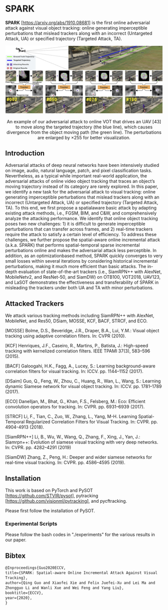# SPARK

**SPARK** [https://arxiv.org/abs/1910.08681] is the first online adversarial attack against visual object tracking: online generating imperceptible perturbations that mislead trackers along with an incorrect (Untargeted Attack, UA) or
specified trajectory (Targeted Attack, TA).

<div align="center">
  <img src="./example.png" width="800px" />
  <p>An example of our adversarial attack to online VOT that drives an UAV [43] to move along the targeted
trajectory (the blue line), which causes divergence from the object moving path (the green line). The perturbations
are enlarged by ×255 for better visualization.</p>
</div>

## Introduction

Adversarial attacks of deep neural networks have been intensively
studied on image, audio, natural language, patch, and pixel classification tasks.
Nevertheless, as a typical while important real-world application, the adversarial
attacks of online video object tracking that traces an object’s moving trajectory
instead of its category are rarely explored. In this paper, we identify a new task for
the adversarial attack to visual tracking: online generating imperceptible perturbations that mislead trackers along with an incorrect (Untargeted Attack, UA) or
specified trajectory (Targeted Attack, TA). To this end, we first propose a spatialaware basic attack by adapting existing attack methods, i.e., FGSM, BIM, and
C&W, and comprehensively analyze the attacking performance. We identify that
online object tracking poses two new challenges: 1) it is difficult to generate imperceptible perturbations that can transfer across frames, and 2) real-time trackers
require the attack to satisfy a certain level of efficiency. To address these challenges, we further propose the spatial-aware online incremental attack (a.k.a.
SPARK) that performs spatial-temporal sparse incremental perturbations online
and makes the adversarial attack less perceptible. In addition, as an optimizationbased method, SPARK quickly converges to very small losses within several iterations by considering historical incremental perturbations, making it much more
efficient than basic attacks. The in-depth evaluation of state-of-the-art trackers
(i.e., SiamRPN++ with AlexNet, MobileNetv2, and ResNet-50, and SiamDW)
on OTB100, VOT2018, UAV123, and LaSOT demonstrates the effectiveness and
transferability of SPARK in misleading the trackers under both UA and TA with
minor perturbations.

## Attacked Trackers

We attack various tracking methods including SiamRPN++ with AlexNet, MobileNet, and Res50, DSiam, MOSSE, KCF, BACF, STRCF, and ECO.

[MOSSE] Bolme, D.S., Beveridge, J.R., Draper, B.A., Lui, Y.M.: Visual object tracking using adaptive
correlation filters. In: CVPR (2010).

[KCF] Henriques, J.F., Caseiro, R., Martins, P., Batista, J.: High-speed tracking with kernelized
correlation filters. IEEE TPAMI 37(3), 583–596 (2015).

[BACF] Galoogahi, H.K., Fagg, A., Lucey, S.: Learning background-aware correlation filters for visual tracking. In: ICCV. pp. 1144–1152 (2017).

[DSaim] Guo, Q., Feng, W., Zhou, C., Huang, R., Wan, L., Wang, S.: Learning dynamic Siamese
network for visual object tracking. In: ICCV. pp. 1781–1789 (2017).

[ECO] Danelljan, M., Bhat, G., Khan, F.S., Felsberg, M.: Eco: Efficient convolution operators for
tracking. In: CVPR. pp. 6931–6939 (2017).

[STRCF] Li, F., Tian, C., Zuo, W., Zhang, L., Yang, M-H.
Learning Spatial-Temporal Regularized Correlation Filters for Visual Tracking.
In: CVPR. pp. 4904-4913 (2018).

[SiamRPN++] Li, B., Wu, W., Wang, Q., Zhang, F., Xing, J., Yan, J.: Siamrpn++: Evolution of siamese
visual tracking with very deep networks. In: CVPR. pp. 4282–4291 (2019)

[SiamDW] Zhang, Z., Peng, H.: Deeper and wider siamese networks for real-time visual tracking. In:
CVPR. pp. 4586–4595 (2019).

## Installation

This work is based on PyTorch and PySOT [https://github.com/STVIR/pysot], pytracking [https://github.com/visionml/pytracking],  and pycftracking.

Please first follow the installation of PySOT. 

### Experimental Scripts

Please follow the bash codes in "./experiments" for the various results in our paper.

## Bibtex

```
@Inproceedings{Guo2020ECCV,
title={SPARK: Spatial-aware Online Incremental Attack Against Visual Tracking},
author={Qing Guo and Xiaofei Xie and Felix Juefei-Xu and Lei Ma and Zhongguo Li and Wanli Xue and Wei Feng and Yang Liu},
booktitle={ECCV},
year={2020},
}
```